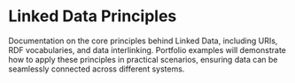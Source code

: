 # Linked Data Principles

Documentation on the core principles behind Linked Data, including URIs, RDF vocabularies, and data interlinking. Portfolio examples will demonstrate how to apply these principles in practical scenarios, ensuring data can be seamlessly connected across different systems.


